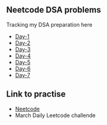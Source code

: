 ## Neetcode DSA problems

Tracking my DSA preparation here

- [Day-1](https://github.com/Pujarini/neetcode-dsa/tree/develop/day-1/Arrays)
- [Day-2](https://github.com/Pujarini/neetcode-dsa/tree/develop/day-1/Arrays)
- [Day-3](https://github.com/Pujarini/neetcode-dsa/tree/develop/day-1/Arrays)
- [Day-4](https://github.com/Pujarini/neetcode-dsa/tree/develop/day-4/Arrays)
- [Day-5](https://github.com/Pujarini/neetcode-dsa/tree/develop/day-5/Arrays)
- [Day-6](https://github.com/Pujarini/neetcode-dsa/tree/develop/day-6/twoPointers)
- [Day-7](https://github.com/Pujarini/neetcode-dsa/tree/develop/day-7/sortingAlgos)


## Link to practise

- [Neetcode](https://neetcode.io/practice)
 - March Daily Leetcode challende
